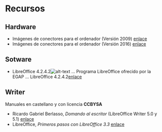 # Recursos
## Hardware
* Imágenes de conectores para el ordenador (Versión 2009) [enlace](http://orig00.deviantart.net/1ddc/f/2009/203/1/c/computer_hardware_poster_1_7_by_sonic840.png "Imágenes de conectores y puertos v1.7")
* Imágenes de conectores para el ordenador (Versión 2016) [enlace](http://sonic840.deviantart.com/art/Computer-Hardware-Chart-2-0-587798335 "Imágenes de conectores y puertos v2.0")

## Sotware
* LibreOffice 4.2.4.2![alt-text](https://wiki.documentfoundation.org/images/3/33/LibreOffice_external_logo.svg "Logo LibreOffice")
... Programa LibreOffice ofrecido por la EGAP
... LibreOffice 4.2.4.2[enlace](http://egap.xunta.gal/temarios/temariosPorCategoria/13 "LibreOffice 4.2.4.2 EGAP")

## Writer
Manuales en castellano y con licencia __CCBYSA__
* Ricardo Gabriel Berlasso, _Domando al escritor_ (LibreOffice Writer 5.0 y 5.1)
[enlace](https://elpinguinotolkiano.files.wordpress.com/2016/04/domandoalescritor-2016.pdf "Ricardo Gabriel Berlasso - Domando al escritor")
* LibreOffice, _Primeros pasos con LibreOffice 3.3_
[enlace](https://wiki.documentfoundation.org/images/b/b9/0100GS3-PrimerosPasosConLibO.pdf "LibreOffice - Primeros pasos con LibreOffice 3.3")
